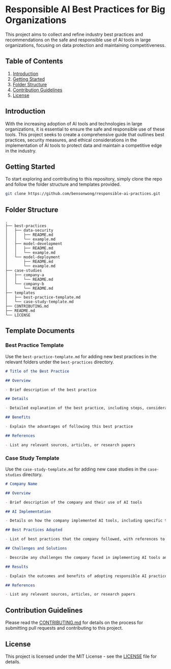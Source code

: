 # Responsible AI Best Practices for Big Organizations

This project aims to collect and refine industry best practices and recommendations on the safe and responsible use of AI tools in large organizations, focusing on data protection and maintaining competitiveness.

## Table of Contents

1. [Introduction](#introduction)
2. [Getting Started](#getting-started)
3. [Folder Structure](#folder-structure)
4. [Contribution Guidelines](#contribution-guidelines)
5. [License](#license)

## Introduction

With the increasing adoption of AI tools and technologies in large organizations, it is essential to ensure the safe and responsible use of these tools. This project seeks to create a comprehensive guide that outlines best practices, security measures, and ethical considerations in the implementation of AI tools to protect data and maintain a competitive edge in the industry.

## Getting Started

To start exploring and contributing to this repository, simply clone the repo and follow the folder structure and templates provided.

```bash
git clone https://github.com/bensonwong/responsible-ai-practices.git
```

## Folder Structure

```
.
├── best-practices
│   ├── data-security
│   │   ├── README.md
│   │   └── example.md
│   ├── model-development
│   │   ├── README.md
│   │   └── example.md
│   └── model-deployment
│       ├── README.md
│       └── example.md
├── case-studies
│   ├── company-a
│   │   └── README.md
│   └── company-b
│       └── README.md
├── templates
│   ├── best-practice-template.md
│   └── case-study-template.md
├── CONTRIBUTING.md
├── README.md
└── LICENSE
```

## Template Documents

### Best Practice Template

Use the `best-practice-template.md` for adding new best practices in the relevant folders under the `best-practices` directory.

```markdown
# Title of the Best Practice

## Overview

- Brief description of the best practice

## Details

- Detailed explanation of the best practice, including steps, considerations, and examples

## Benefits

- Explain the advantages of following this best practice

## References

- List any relevant sources, articles, or research papers
```

### Case Study Template

Use the `case-study-template.md` for adding new case studies in the `case-studies` directory.

```markdown
# Company Name

## Overview

- Brief description of the company and their use of AI tools

## AI Implementation

- Details on how the company implemented AI tools, including specific tools and technologies used

## Best Practices Adopted

- List of best practices that the company followed, with references to the relevant sections in the `best-practices` directory

## Challenges and Solutions

- Describe any challenges the company faced in implementing AI tools and how they overcame them

## Results

- Explain the outcomes and benefits of adopting responsible AI practices in the company

## References

- List any relevant sources, articles, or research papers
```

## Contribution Guidelines

Please read the [CONTRIBUTING.md](CONTRIBUTING.md) for details on the process for submitting pull requests and contributing to this project.

## License

This project is licensed under the MIT License - see the [LICENSE](LICENSE) file for details.
